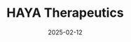 ---  
layout: startup_page  
title: "HAYA Therapeutics"  
id: "hayatx.com"  
permalink: "/hayatherapeuticshayatx.com02122025/"  
website: "https://www.hayatx.com/"  
funding_round: "Non-dilutive funding"  
funding_amount: "$1.64M"  
investors: "Innosuisse"  
about: "HAYA Therapeutics is a biotechnology company developing precision RNA-guided regulatory genome targeting therapeutics for rare, common, chronic, and age-associated diseases. Their platform focuses on long non-coding RNAs (lncRNAs) to reprogram pathological cell states for diseases like cardiovascular, metabolic, and cancer. HAYA's lead therapeutic candidate is HTX-001, in development for the treatment of heart failure."  
markets: "Biotech, Oncology, Therapeutics"  
hq: "Lausanne, Switzerland"  
founded_year: "2017"  
linkedin: "https://www.linkedin.com/company/haya-therapeutics/"  
twitter: "https://x.com/HAYA_lncRNA"  
instagram: ""  
facebook: ""  
crunchbase: "https://www.crunchbase.com/organization/haya-therapeutics"  
pitchbook: "https://pitchbook.com/profiles/company/226594-36"  

date_display: "12-Feb-2025"  
date: "2025-02-12"

# SEO Optimization  
meta_title: "HAYA Therapeutics - Non-dilutive funding Funding ($1.64M)"  
meta_description: "HAYA Therapeutics, HAYA Therapeutics is a biotechnology company developing precision RNA-guided regulatory genome targeting therapeutics for rare, common, chronic, and a..."  
meta_keywords: "HAYA Therapeutics, Biotech, Oncology, Therapeutics, Non-dilutive funding funding"  
canonical_url: "https://startup.projectstartups.com/hayatherapeuticshayatx.com02122025/"  
---